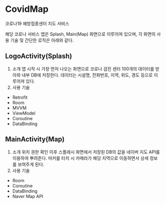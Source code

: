 # CovidMap
코로나19 예방접종센터 지도 서비스

해당 코로나 서비스 앱은 Splash, Main(Map) 화면으로 이루어져 있으며, 각 화면의 사용 기술 및 간단한 로직은 아래와 같다.

## LogoActivity(Splash)
1. 소개
앱 시작 시 가장 먼저 나오는 화면으로 코로나 검진 센터 100개의 데이터를 받아와 내부 DB에 저장한다.
데이터는 시설명, 전화번호, 지역, 위도, 경도 등으로 이루어져 있다.
2. 사용 기술
- Retrofit
- Room
- MVVM
- ViewModel
- Coroutine
- DataBinding

## MainActivity(Map)
1. 소개
위치 권한 확인 이후 스플래시 화면에서 저장된 DB의 값을 네이버 지도 API를 이용하여 뿌려준다.
마커를 터치 시 카메라가 해당 지역으로 이동하면서 상세 정보를 보여주게 된다.
2. 사용 기술
- Room
- Coroutine
- DataBinding
- Naver Map API
